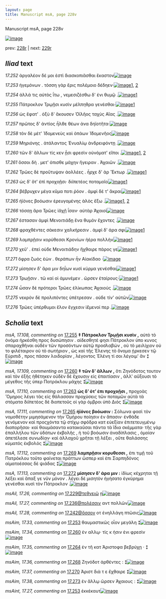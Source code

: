 ```yaml
---
layout: page
title: Manuscript msA, page 228v
---
```


Manuscript msA, page 228v

[![image](http://www.homermultitext.org/iipsrv?OBJ=IIP,1.0&FIF=/project/homer/pyramidal/deepzoom/hmt/vaimg/2017a/VA228VN_0730.tif&WID=100&CVT=JPEG)](http://www.homermultitext.org/ict2/?urn=urn:cite2:hmt:vaimg.2017a:VA228VN_0730)

prev:  [228r](../228r/) | next:  [229r](../229r/)

## *Iliad* text

*17.252* <a id="17.252"/> ἀργαλέον δέ μοι ἐστὶ διασκοπιᾶσθαι ἕκαστον[![image](http://www.homermultitext.org/iipsrv?OBJ=IIP,1.0&FIF=/project/homer/pyramidal/deepzoom/hmt/vaimg/2017a/VA228VN_0730.tif&RGN=0.495,0.2322,0.378,0.0278&WID=1000&CVT=JPEG)](http://www.homermultitext.org/ict2/?urn=urn:cite2:hmt:vaimg.2017a:VA228VN_0730@0.495,0.2322,0.378,0.0278)

*17.253* <a id="17.253"/> ἡγεμόνων . τόσση γὰρ ἔρις πολέμοιο δέδηεν·[![image](http://www.homermultitext.org/iipsrv?OBJ=IIP,1.0&FIF=/project/homer/pyramidal/deepzoom/hmt/vaimg/2017a/VA228VN_0730.tif&RGN=0.501,0.2539,0.378,0.0278&WID=1000&CVT=JPEG)](http://www.homermultitext.org/ict2/?urn=urn:cite2:hmt:vaimg.2017a:VA228VN_0730@0.501,0.2539,0.378,0.0278)[1](#msAint_17.27), [2](#msAim_17.33)

*17.254* <a id="17.254"/> ἀλλά τις αὐτὸς ΐτω , νεμεσιζέσθω δ' ἐνι θυμῷ .[![image](http://www.homermultitext.org/iipsrv?OBJ=IIP,1.0&FIF=/project/homer/pyramidal/deepzoom/hmt/vaimg/2017a/VA228VN_0730.tif&RGN=0.496,0.275,0.393,0.0278&WID=1000&CVT=JPEG)](http://www.homermultitext.org/ict2/?urn=urn:cite2:hmt:vaimg.2017a:VA228VN_0730@0.496,0.275,0.393,0.0278)[1](#msAil_17.29)

*17.255* <a id="17.255"/> Πάτροκλον Τρῳῇσι κυσὶν μέλπηθρα γενέσθαι·[![image](http://www.homermultitext.org/iipsrv?OBJ=IIP,1.0&FIF=/project/homer/pyramidal/deepzoom/hmt/vaimg/2017a/VA228VN_0730.tif&RGN=0.497,0.2945,0.412,0.0278&WID=1000&CVT=JPEG)](http://www.homermultitext.org/ict2/?urn=urn:cite2:hmt:vaimg.2017a:VA228VN_0730@0.497,0.2945,0.412,0.0278)[1](#msA_17.108)

*17.256* <a id="17.256"/> ὡς ἔφατ' . ὀξὺ δ' ἄκουσεν Ὀϊλῆος ταχὺς Αἴας .[![image](http://www.homermultitext.org/iipsrv?OBJ=IIP,1.0&FIF=/project/homer/pyramidal/deepzoom/hmt/vaimg/2017a/VA228VN_0730.tif&RGN=0.491,0.3125,0.412,0.0278&WID=1000&CVT=JPEG)](http://www.homermultitext.org/ict2/?urn=urn:cite2:hmt:vaimg.2017a:VA228VN_0730@0.491,0.3125,0.412,0.0278)

*17.257* <a id="17.257"/> πρῶτος δ' ἀντίος ἦλθε θέων ἀνα δηϊοτῆτα·[![image](http://www.homermultitext.org/iipsrv?OBJ=IIP,1.0&FIF=/project/homer/pyramidal/deepzoom/hmt/vaimg/2017a/VA228VN_0730.tif&RGN=0.49,0.3321,0.412,0.0278&WID=1000&CVT=JPEG)](http://www.homermultitext.org/ict2/?urn=urn:cite2:hmt:vaimg.2017a:VA228VN_0730@0.49,0.3321,0.412,0.0278)

*17.258* <a id="17.258"/> τὸν δὲ μέτ' Ἰ̈δομενεὺς καὶ ὀπάων Ἰ̈δομενῆος[![image](http://www.homermultitext.org/iipsrv?OBJ=IIP,1.0&FIF=/project/homer/pyramidal/deepzoom/hmt/vaimg/2017a/VA228VN_0730.tif&RGN=0.494,0.3509,0.412,0.0278&WID=1000&CVT=JPEG)](http://www.homermultitext.org/ict2/?urn=urn:cite2:hmt:vaimg.2017a:VA228VN_0730@0.494,0.3509,0.412,0.0278)

*17.259* <a id="17.259"/> Μηριόνης . ἀτάλαντος Ἐνυαλίῳ ἀνδρειφόντῃ .[![image](http://www.homermultitext.org/iipsrv?OBJ=IIP,1.0&FIF=/project/homer/pyramidal/deepzoom/hmt/vaimg/2017a/VA228VN_0730.tif&RGN=0.5,0.3689,0.412,0.0278&WID=1000&CVT=JPEG)](http://www.homermultitext.org/ict2/?urn=urn:cite2:hmt:vaimg.2017a:VA228VN_0730@0.5,0.3689,0.412,0.0278)

*17.260* <a id="17.260"/> τῶν δ' ἄλλων τίς κεν ᾗσι φρεσὶν οὐνόματ' εἴποι .[![image](http://www.homermultitext.org/iipsrv?OBJ=IIP,1.0&FIF=/project/homer/pyramidal/deepzoom/hmt/vaimg/2017a/VA228VN_0730.tif&RGN=0.498,0.3907,0.417,0.0278&WID=1000&CVT=JPEG)](http://www.homermultitext.org/ict2/?urn=urn:cite2:hmt:vaimg.2017a:VA228VN_0730@0.498,0.3907,0.417,0.0278)[1](#msA_17.109), [2](#msAim_17.34)

*17.261* <a id="17.261"/> ὅσσοι δὴ . μετ' όπισθε μάχην ἤγειραν . Ἀχαιῶν .[![image](http://www.homermultitext.org/iipsrv?OBJ=IIP,1.0&FIF=/project/homer/pyramidal/deepzoom/hmt/vaimg/2017a/VA228VN_0730.tif&RGN=0.496,0.408,0.412,0.0278&WID=1000&CVT=JPEG)](http://www.homermultitext.org/ict2/?urn=urn:cite2:hmt:vaimg.2017a:VA228VN_0730@0.496,0.408,0.412,0.0278)

*17.262* <a id="17.262"/> Τρῶες δὲ προὔτυψαν ἀολλέες . ἦρχε δ' ὰρ Ἕκτωρ .[![image](http://www.homermultitext.org/iipsrv?OBJ=IIP,1.0&FIF=/project/homer/pyramidal/deepzoom/hmt/vaimg/2017a/VA228VN_0730.tif&RGN=0.495,0.4275,0.422,0.0278&WID=1000&CVT=JPEG)](http://www.homermultitext.org/ict2/?urn=urn:cite2:hmt:vaimg.2017a:VA228VN_0730@0.495,0.4275,0.422,0.0278)[1](#msAil_17.30)

*17.263* <a id="17.263"/> ὡς δ' ὅτ' ἐπὶ προχοῇσι· διϊπετέος ποταμοῖο[![image](http://www.homermultitext.org/iipsrv?OBJ=IIP,1.0&FIF=/project/homer/pyramidal/deepzoom/hmt/vaimg/2017a/VA228VN_0730.tif&RGN=0.497,0.4448,0.403,0.0278&WID=1000&CVT=JPEG)](http://www.homermultitext.org/ict2/?urn=urn:cite2:hmt:vaimg.2017a:VA228VN_0730@0.497,0.4448,0.403,0.0278)[1](#msA_17.110)

*17.264* <a id="17.264"/> βέβρυχεν μέγα κῦμα ποτι ῥόον . ἀμφὶ δέ τ' ἄκραι[![image](http://www.homermultitext.org/iipsrv?OBJ=IIP,1.0&FIF=/project/homer/pyramidal/deepzoom/hmt/vaimg/2017a/VA228VN_0730.tif&RGN=0.499,0.4651,0.417,0.0278&WID=1000&CVT=JPEG)](http://www.homermultitext.org/ict2/?urn=urn:cite2:hmt:vaimg.2017a:VA228VN_0730@0.499,0.4651,0.417,0.0278)[1](#msAim_17.35)

*17.265* <a id="17.265"/> ἠϊόνες βοόωσιν ἐρευγομένης ἁλὸς ἔξω .[![image](http://www.homermultitext.org/iipsrv?OBJ=IIP,1.0&FIF=/project/homer/pyramidal/deepzoom/hmt/vaimg/2017a/VA228VN_0730.tif&RGN=0.498,0.4846,0.379,0.0278&WID=1000&CVT=JPEG)](http://www.homermultitext.org/ict2/?urn=urn:cite2:hmt:vaimg.2017a:VA228VN_0730@0.498,0.4846,0.379,0.0278)[1](#msA_17.111), [2](#msAil_17.31)

*17.266* <a id="17.266"/> τόσσῃ ἄρα Τρῶες ἰ̈αχῇ ΐσαν· αὐτὰρ Ἀχαιοὶ[![image](http://www.homermultitext.org/iipsrv?OBJ=IIP,1.0&FIF=/project/homer/pyramidal/deepzoom/hmt/vaimg/2017a/VA228VN_0730.tif&RGN=0.5,0.5026,0.394,0.0278&WID=1000&CVT=JPEG)](http://www.homermultitext.org/ict2/?urn=urn:cite2:hmt:vaimg.2017a:VA228VN_0730@0.5,0.5026,0.394,0.0278)

*17.267* <a id="17.267"/> έστασαν ἀμφὶ Μενοιτιάδῃ ἕνα θυμὸν ἔχοντες .[![image](http://www.homermultitext.org/iipsrv?OBJ=IIP,1.0&FIF=/project/homer/pyramidal/deepzoom/hmt/vaimg/2017a/VA228VN_0730.tif&RGN=0.499,0.5229,0.403,0.0278&WID=1000&CVT=JPEG)](http://www.homermultitext.org/ict2/?urn=urn:cite2:hmt:vaimg.2017a:VA228VN_0730@0.499,0.5229,0.403,0.0278)

*17.268* <a id="17.268"/> φραχθέντες σάκεσιν χαλκήρεσιν . ἀμφὶ δ' άρα σφι[![image](http://www.homermultitext.org/iipsrv?OBJ=IIP,1.0&FIF=/project/homer/pyramidal/deepzoom/hmt/vaimg/2017a/VA228VN_0730.tif&RGN=0.498,0.5409,0.412,0.0278&WID=1000&CVT=JPEG)](http://www.homermultitext.org/ict2/?urn=urn:cite2:hmt:vaimg.2017a:VA228VN_0730@0.498,0.5409,0.412,0.0278)[1](#msAim_17.36)

*17.269* <a id="17.269"/> λαμπρῇσιν κορύθεσσι Κρονίων ἠέρα πολλὴν[![image](http://www.homermultitext.org/iipsrv?OBJ=IIP,1.0&FIF=/project/homer/pyramidal/deepzoom/hmt/vaimg/2017a/VA228VN_0730.tif&RGN=0.492,0.5582,0.417,0.0346&WID=1000&CVT=JPEG)](http://www.homermultitext.org/ict2/?urn=urn:cite2:hmt:vaimg.2017a:VA228VN_0730@0.492,0.5582,0.417,0.0346)[1](#msA_17.112)

*17.270* <a id="17.270"/> χεῦ' . ἐπεὶ οὐδε Μενοιτιάδην ἤχθαιρε πάρος γε[![image](http://www.homermultitext.org/iipsrv?OBJ=IIP,1.0&FIF=/project/homer/pyramidal/deepzoom/hmt/vaimg/2017a/VA228VN_0730.tif&RGN=0.497,0.5785,0.42,0.0293&WID=1000&CVT=JPEG)](http://www.homermultitext.org/ict2/?urn=urn:cite2:hmt:vaimg.2017a:VA228VN_0730@0.497,0.5785,0.42,0.0293)[1](#msAim_17.37)

*17.271* <a id="17.271"/> ὄφρα ζωὸς ἐὼν . θεράπων ἦν Αἰακίδαο ·[![image](http://www.homermultitext.org/iipsrv?OBJ=IIP,1.0&FIF=/project/homer/pyramidal/deepzoom/hmt/vaimg/2017a/VA228VN_0730.tif&RGN=0.497,0.5973,0.374,0.0278&WID=1000&CVT=JPEG)](http://www.homermultitext.org/ict2/?urn=urn:cite2:hmt:vaimg.2017a:VA228VN_0730@0.497,0.5973,0.374,0.0278)

*17.272* <a id="17.272"/> μίσησεν δ' ἄρα μιν δηΐων κυσὶ κύρμα γενέσθαι[![image](http://www.homermultitext.org/iipsrv?OBJ=IIP,1.0&FIF=/project/homer/pyramidal/deepzoom/hmt/vaimg/2017a/VA228VN_0730.tif&RGN=0.498,0.6123,0.416,0.0293&WID=1000&CVT=JPEG)](http://www.homermultitext.org/ict2/?urn=urn:cite2:hmt:vaimg.2017a:VA228VN_0730@0.498,0.6123,0.416,0.0293)[1](#msA_17.113)

*17.273* <a id="17.273"/> Τρωῇσιν . τῶ καί οἱ ἀμυνέμεν . ῶρσεν ἑταίρους·[![image](http://www.homermultitext.org/iipsrv?OBJ=IIP,1.0&FIF=/project/homer/pyramidal/deepzoom/hmt/vaimg/2017a/VA228VN_0730.tif&RGN=0.497,0.6341,0.427,0.0293&WID=1000&CVT=JPEG)](http://www.homermultitext.org/ict2/?urn=urn:cite2:hmt:vaimg.2017a:VA228VN_0730@0.497,0.6341,0.427,0.0293)[1](#msAim_17.38)

*17.274* <a id="17.274"/> ὦσαν δὲ πρότεροι Τρῶες ἐλίκωπας Ἀχαιούς .[![image](http://www.homermultitext.org/iipsrv?OBJ=IIP,1.0&FIF=/project/homer/pyramidal/deepzoom/hmt/vaimg/2017a/VA228VN_0730.tif&RGN=0.493,0.6529,0.398,0.0255&WID=1000&CVT=JPEG)](http://www.homermultitext.org/ict2/?urn=urn:cite2:hmt:vaimg.2017a:VA228VN_0730@0.493,0.6529,0.398,0.0255)

*17.275* <a id="17.275"/> νεκρὸν δὲ προλιπόντες ὑπέτρεσαν . οὐδε τίν' αὐτῶν[![image](http://www.homermultitext.org/iipsrv?OBJ=IIP,1.0&FIF=/project/homer/pyramidal/deepzoom/hmt/vaimg/2017a/VA228VN_0730.tif&RGN=0.5,0.6694,0.429,0.0285&WID=1000&CVT=JPEG)](http://www.homermultitext.org/ict2/?urn=urn:cite2:hmt:vaimg.2017a:VA228VN_0730@0.5,0.6694,0.429,0.0285)

*17.276* <a id="17.276"/> Τρῶες ὑπέρθυμοι ἕλον ἔγχεσιν ἱ̈έμενοί περ .[![image](http://www.homermultitext.org/iipsrv?OBJ=IIP,1.0&FIF=/project/homer/pyramidal/deepzoom/hmt/vaimg/2017a/VA228VN_0730.tif&RGN=0.495,0.689,0.416,0.0285&WID=1000&CVT=JPEG)](http://www.homermultitext.org/ict2/?urn=urn:cite2:hmt:vaimg.2017a:VA228VN_0730@0.495,0.689,0.416,0.0285)

## *Scholia* text

*msA, 17.108, commenting on* [17.255](#17.255)  <a id="msA_17.108"/> **‡ Πάτροκλον Τρῳῇσι κυσὶν ,** αὐτὸ τὸ ὀνόμα ἠρκέσθη προς δυσώπησιν . αὶδεσθητέ φησι Πάτροκλον ὑπο κυνος σπαραχθῆναι οὐδὲν τῶν προσόντων αὐτῷ προσλαβών , οὐ τὸ μειλίχιον οὐ το φιλέταιρον οὐ τὸ σωτήριον , ὡς καὶ τῆς Ἑλενης τὸ ὄνομα ῄρκεσεν τῷ Εὐριπιδ , προς πάσαν λοιδορίαν , λέγοντος Ἑλένη τί σοι λέγοιμ' ἄν ⁑[![image](http://www.homermultitext.org/iipsrv?OBJ=IIP,1.0&FIF=/project/homer/pyramidal/deepzoom/hmt/vaimg/2017a/VA228VN_0730.tif&RGN=0.225,0.121,0.704,0.0496&WID=1000&CVT=JPEG)](http://www.homermultitext.org/ict2/?urn=urn:cite2:hmt:vaimg.2017a:VA228VN_0730@0.225,0.121,0.704,0.0496)

*msA, 17.109, commenting on* [17.260](#17.260)  <a id="msA_17.109"/> **‡ τῶν δ' ἄλλων ,** ὅτι Ζηνόδοτος τουτον καὶ τὸν ἑξῆς ἠθέτηκεν οὐδὲν δὲ ἔχουσιν εἰς ἐπαιτίασιν , ἀλλ' αὔξουσι τὸ μέγεθος τῆς ὑπερ Πατρόκλου μάχης ⁑[![image](http://www.homermultitext.org/iipsrv?OBJ=IIP,1.0&FIF=/project/homer/pyramidal/deepzoom/hmt/vaimg/2017a/VA228VN_0730.tif&RGN=0.221,0.3982,0.228,0.0541&WID=1000&CVT=JPEG)](http://www.homermultitext.org/ict2/?urn=urn:cite2:hmt:vaimg.2017a:VA228VN_0730@0.221,0.3982,0.228,0.0541)

*msA, 17.110, commenting on* [17.263](#17.263)  <a id="msA_17.110"/> **ὡς δ’ ότ’ ἐπι προχοῇσι ,** προχοὰς Ὅμηρος λέγει τὰς εἰς θάλασσαν προχύσεις τῶν ποταμῶν αὐτὰ τὰ στόματα διϊπετέος δὲ διοπετοῦς οἱ γὰρ όμβροι ὑπὸ Διός ⁑[![image](http://www.homermultitext.org/iipsrv?OBJ=IIP,1.0&FIF=/project/homer/pyramidal/deepzoom/hmt/vaimg/2017a/VA228VN_0730.tif&RGN=0.211,0.447,0.255,0.0466&WID=1000&CVT=JPEG)](http://www.homermultitext.org/ict2/?urn=urn:cite2:hmt:vaimg.2017a:VA228VN_0730@0.211,0.447,0.255,0.0466)

*msA, 17.111, commenting on* [17.265](#17.265)  <a id="msA_17.111"/> **ἠϊόνες βοόωσιν :** Σόλωνα φασὶ τὸν νομοθέτην μιμησάμενον τὴν Ὁμήρου ποίησιν ἐν ἅπασιν· ἐνθάδε γενόμενον καὶ προςχόντα τῷ στίχῳ σφόδρα κατ εὐεξίαν ἐπιτετευγμένῳ διαπορῆσαι· καὶ θαυμάσαντα κατακαῦσαι πάντα τὰ ἴδια σκέμματα· τῆς γὰρ ἐπαλλήλου τῶν ὑδάτων ἐκβολῆς , ἡ τοῦ βοόωσιν ἀναδίπλασις , ὁμοίαν ἀπετέλεσε συνωδίαν· καὶ ἀλλαχοῦ χρῆται τῇ λέξει , οὔτε θαλάσσης κύματός ἐκβολός ⁑[![image](http://www.homermultitext.org/iipsrv?OBJ=IIP,1.0&FIF=/project/homer/pyramidal/deepzoom/hmt/vaimg/2017a/VA228VN_0730.tif&RGN=0.209,0.4921,0.256,0.1337&WID=1000&CVT=JPEG)](http://www.homermultitext.org/ict2/?urn=urn:cite2:hmt:vaimg.2017a:VA228VN_0730@0.209,0.4921,0.256,0.1337)

*msA, 17.112, commenting on* [17.269](#17.269)  <a id="msA_17.112"/> **λαμπρῇσιν κορυθεσσι ,** ἐπι τιμῇ τοῦ Πατρόκλου τοῦτο φαίνεται πράττων ὥσπερ καὶ ἐπι Σαρπηδόνος αἱματοέσσας δὲ ψιάδας ⁑[![image](http://www.homermultitext.org/iipsrv?OBJ=IIP,1.0&FIF=/project/homer/pyramidal/deepzoom/hmt/vaimg/2017a/VA228VN_0730.tif&RGN=0.212,0.6176,0.259,0.0616&WID=1000&CVT=JPEG)](http://www.homermultitext.org/ict2/?urn=urn:cite2:hmt:vaimg.2017a:VA228VN_0730@0.212,0.6176,0.259,0.0616)

*msA, 17.113, commenting on* [17.272](#17.272)  <a id="msA_17.113"/> **μίσησεν δ' άρα μιν :** ἰδίως κέχρηται τῇ λέξει καὶ ἅπαξ γε νῦν μόνον . λέγει δὲ μισητὸν ἡγήσατο ἐγκύρημα γενέσθαι κυσὶ τὸν Πάτροκλον .[![image](http://www.homermultitext.org/iipsrv?OBJ=IIP,1.0&FIF=/project/homer/pyramidal/deepzoom/hmt/vaimg/2017a/VA228VN_0730.tif&RGN=0.227,0.6732,0.25,0.0631&WID=1000&CVT=JPEG)](http://www.homermultitext.org/ict2/?urn=urn:cite2:hmt:vaimg.2017a:VA228VN_0730@0.227,0.6732,0.25,0.0631)

*msAil, 17.26, commenting on* [17.229@τεθνειῶ](#17.229@τεθνειῶ)  <a id="msAil_17.26"/> ῃ[![image](http://www.homermultitext.org/iipsrv?OBJ=IIP,1.0&FIF=/project/homer/pyramidal/deepzoom/hmt/vaimg/2017a/VA228VN_0730.tif&RGN=0.589,0.272,0.113,0.015&WID=1000&CVT=JPEG)](http://www.homermultitext.org/ict2/?urn=urn:cite2:hmt:vaimg.2017a:VA228VN_0730@0.589,0.272,0.113,0.015)

*msAil, 17.27, commenting on* [17.236@πολέσσιν](#17.236@πολέσσιν)  <a id="msAil_17.27"/> αντ πολλῶν[![image](http://www.homermultitext.org/iipsrv?OBJ=IIP,1.0&FIF=/project/homer/pyramidal/deepzoom/hmt/vaimg/2017a/VA228VN_0730.tif&RGN=0.622,0.4222,0.12,0.0173&WID=1000&CVT=JPEG)](http://www.homermultitext.org/ict2/?urn=urn:cite2:hmt:vaimg.2017a:VA228VN_0730@0.622,0.4222,0.12,0.0173)

*msAil, 17.28, commenting on* [17.242@ὅσσον](#17.242@ὅσσον)  <a id="msAil_17.28"/> οτ ἐνηλλάγη πτῶσις[![image](http://www.homermultitext.org/iipsrv?OBJ=IIP,1.0&FIF=/project/homer/pyramidal/deepzoom/hmt/vaimg/2017a/VA228VN_0730.tif&RGN=0.693,0.4778,0.056,0.0173&WID=1000&CVT=JPEG)](http://www.homermultitext.org/ict2/?urn=urn:cite2:hmt:vaimg.2017a:VA228VN_0730@0.693,0.4778,0.056,0.0173)

*msAim, 17.33, commenting on* [17.253](#17.253)  <a id="msAim_17.33"/> θαυμαστικῶς οἷον μεγάλη ⁑[![image](http://www.homermultitext.org/iipsrv?OBJ=IIP,1.0&FIF=/project/homer/pyramidal/deepzoom/hmt/vaimg/2017a/VA228VN_0730.tif&RGN=0.443,0.2607,0.053,0.0398&WID=1000&CVT=JPEG)](http://www.homermultitext.org/ict2/?urn=urn:cite2:hmt:vaimg.2017a:VA228VN_0730@0.443,0.2607,0.053,0.0398)

*msAim, 17.34, commenting on* [17.260](#17.260)  <a id="msAim_17.34"/> ἐν αλλῳ· τίς κ ήσιν ἐνι φρεσὶν[![image](http://www.homermultitext.org/iipsrv?OBJ=IIP,1.0&FIF=/project/homer/pyramidal/deepzoom/hmt/vaimg/2017a/VA228VN_0730.tif&RGN=0.443,0.3869,0.053,0.0353&WID=1000&CVT=JPEG)](http://www.homermultitext.org/ict2/?urn=urn:cite2:hmt:vaimg.2017a:VA228VN_0730@0.443,0.3869,0.053,0.0353)

*msAim, 17.35, commenting on* [17.264](#17.264)  <a id="msAim_17.35"/> ἐν τῆ κατ Ἀριστοφα βεβρύχῃ · ⁑[![image](http://www.homermultitext.org/iipsrv?OBJ=IIP,1.0&FIF=/project/homer/pyramidal/deepzoom/hmt/vaimg/2017a/VA228VN_0730.tif&RGN=0.459,0.4651,0.043,0.0451&WID=1000&CVT=JPEG)](http://www.homermultitext.org/ict2/?urn=urn:cite2:hmt:vaimg.2017a:VA228VN_0730@0.459,0.4651,0.043,0.0451)

*msAim, 17.36, commenting on* [17.268](#17.268)  <a id="msAim_17.36"/> Ζηνόδοτ ἀρθέντες : ⁑[![image](http://www.homermultitext.org/iipsrv?OBJ=IIP,1.0&FIF=/project/homer/pyramidal/deepzoom/hmt/vaimg/2017a/VA228VN_0730.tif&RGN=0.451,0.5447,0.046,0.0331&WID=1000&CVT=JPEG)](http://www.homermultitext.org/ict2/?urn=urn:cite2:hmt:vaimg.2017a:VA228VN_0730@0.451,0.5447,0.046,0.0331)

*msAim, 17.37, commenting on* [17.270](#17.270)  <a id="msAim_17.37"/> Ἀριστ διὰ τ ε ἔχθαιρε ⁑[![image](http://www.homermultitext.org/iipsrv?OBJ=IIP,1.0&FIF=/project/homer/pyramidal/deepzoom/hmt/vaimg/2017a/VA228VN_0730.tif&RGN=0.454,0.586,0.047,0.0376&WID=1000&CVT=JPEG)](http://www.homermultitext.org/ict2/?urn=urn:cite2:hmt:vaimg.2017a:VA228VN_0730@0.454,0.586,0.047,0.0376)

*msAim, 17.38, commenting on* [17.273](#17.273)  <a id="msAim_17.38"/> ἐν ἄλλῳ ῶρσεν Ἀχαιους : ⁑[![image](http://www.homermultitext.org/iipsrv?OBJ=IIP,1.0&FIF=/project/homer/pyramidal/deepzoom/hmt/vaimg/2017a/VA228VN_0730.tif&RGN=0.463,0.6394,0.038,0.0436&WID=1000&CVT=JPEG)](http://www.homermultitext.org/ict2/?urn=urn:cite2:hmt:vaimg.2017a:VA228VN_0730@0.463,0.6394,0.038,0.0436)

*msAint, 17.27, commenting on* [17.253](#17.253)  <a id="msAint_17.27"/> ἐκκέκαυτ[![image](http://www.homermultitext.org/iipsrv?OBJ=IIP,1.0&FIF=/project/homer/pyramidal/deepzoom/hmt/vaimg/2017a/VA228VN_0730.tif&RGN=0.876,0.2547,0.053,0.0301&WID=1000&CVT=JPEG)](http://www.homermultitext.org/ict2/?urn=urn:cite2:hmt:vaimg.2017a:VA228VN_0730@0.876,0.2547,0.053,0.0301)